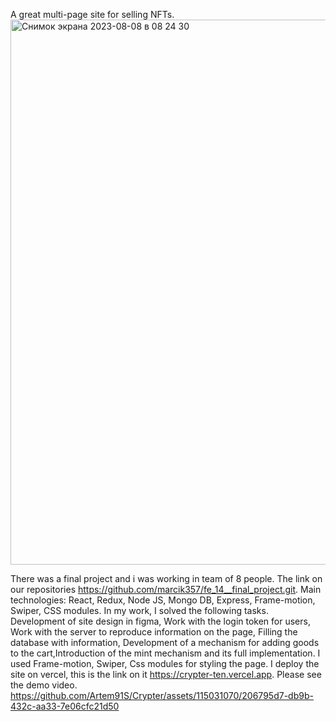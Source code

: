 A great multi-page site for selling NFTs. <img width="872" alt="Снимок экрана 2023-08-08 в 08 24 30" src="https://github.com/Artem91S/Crypter/assets/115031070/a56e4b8d-95f2-431c-a966-ff31e8730bea">

There was a final project and i was working in team of 8 people. The link on our repositories https://github.com/marcik357/fe_14__final_project.git.
Main technologies: React, Redux, Node JS, Mongo DB, Express, Frame-motion, Swiper, CSS modules. 
In my work, I solved the following tasks.
Development of site design in figma,
Work with the login token for users, Work with the server to reproduce information on the page, Filling the database with information, 
Development of a mechanism for adding goods to the cart,Introduction of the mint mechanism and its full implementation. 
I used Frame-motion, Swiper, Css modules for styling the page.
I deploy the site on vercel, this is the link on it https://crypter-ten.vercel.app.
Please see the demo video.
https://github.com/Artem91S/Crypter/assets/115031070/206795d7-db9b-432c-aa33-7e06cfc21d50


